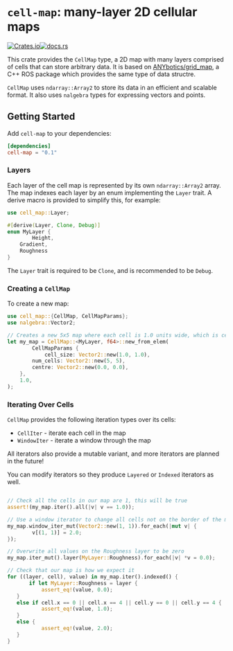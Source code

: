 # `cell-map`: many-layer 2D cellular maps

[![Crates.io](https://img.shields.io/crates/v/cell-map?style=flat-square)](https://crates.io/crates/cell-map)[![docs.rs](https://img.shields.io/docsrs/cell-map?style=flat-square)](https://docs.rs/cell-map/)

This crate provides the `CellMap` type, a 2D map with many layers comprised of
cells that can store arbitrary data. It is based on
[ANYbotics/grid_map](https://github.com/ANYbotics/grid_map), a C++ ROS package
which provides the same type of data structre. 

`CellMap` uses `ndarray::Array2` to store its data in an efficient and
scalable format. It also uses `nalgebra` types for expressing vectors and
points. 

## Getting Started

Add `cell-map` to your dependencies:

```toml
[dependencies]
cell-map = "0.1"
```
### Layers

Each layer of the cell map is represented by its own `ndarray::Array2` array.
The map indexes each layer by an enum implementing the `Layer` trait. A derive
macro is provided to simplify this, for example:

```rust
use cell_map::Layer;

#[derive(Layer, Clone, Debug)]
enum MyLayer {
        Height,
    Gradient,
    Roughness
}
```
The `Layer` trait is required to be `Clone`, and is recommended to be `Debug`.

### Creating a `CellMap`

To create a new map:

```rust
use cell_map::{CellMap, CellMapParams};
use nalgebra::Vector2;

// Creates a new 5x5 map where each cell is 1.0 units wide, which is centred on (0, 0).
let my_map = CellMap::<MyLayer, f64>::new_from_elem(
        CellMapParams {
            cell_size: Vector2::new(1.0, 1.0),
        num_cells: Vector2::new(5, 5),
        centre: Vector2::new(0.0, 0.0),
    },
    1.0,
);
```
### Iterating Over Cells

`CellMap` provides the following iteration types over its cells:
  - `CellIter` - iterate each cell in the map
  - `WindowIter` - iterate a window through the map

All iterators also provide a mutable variant, and more iterators are planned
in the future!

You can modify iterators so they produce `Layered` or `Indexed` iterators as
well.

```rust

// Check all the cells in our map are 1, this will be true
assert!(my_map.iter().all(|v| v == 1.0));

// Use a window iterator to change all cells not on the border of the map to 2
my_map.window_iter_mut(Vector2::new(1, 1)).for_each(|mut v| {
        v[(1, 1)] = 2.0;
});

// Overwrite all values on the Roughness layer to be zero
my_map.iter_mut().layer(MyLayer::Roughness).for_each(|v| *v = 0.0);

// Check that our map is how we expect it
for ((layer, cell), value) in my_map.iter().indexed() {
       if let MyLayer::Roughness = layer {
           assert_eq!(value, 0.0);
   }
   else if cell.x == 0 || cell.x == 4 || cell.y == 0 || cell.y == 4 {
           assert_eq!(value, 1.0);
   }
   else {
           assert_eq!(value, 2.0);
   }
}
```
